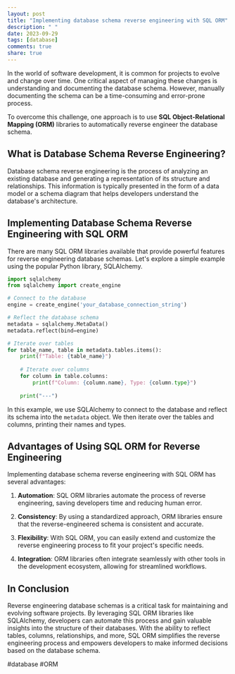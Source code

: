 ```yaml
---
layout: post
title: "Implementing database schema reverse engineering with SQL ORM"
description: " "
date: 2023-09-29
tags: [database]
comments: true
share: true
---
```


In the world of software development, it is common for projects to evolve and change over time. One critical aspect of managing these changes is understanding and documenting the database schema. However, manually documenting the schema can be a time-consuming and error-prone process.

To overcome this challenge, one approach is to use **SQL Object-Relational Mapping (ORM)** libraries to automatically reverse engineer the database schema.

## What is Database Schema Reverse Engineering?

Database schema reverse engineering is the process of analyzing an existing database and generating a representation of its structure and relationships. This information is typically presented in the form of a data model or a schema diagram that helps developers understand the database's architecture.

## Implementing Database Schema Reverse Engineering with SQL ORM

There are many SQL ORM libraries available that provide powerful features for reverse engineering database schemas. Let's explore a simple example using the popular Python library, SQLAlchemy.

```python
import sqlalchemy
from sqlalchemy import create_engine

# Connect to the database
engine = create_engine('your_database_connection_string')

# Reflect the database schema
metadata = sqlalchemy.MetaData()
metadata.reflect(bind=engine)

# Iterate over tables
for table_name, table in metadata.tables.items():
    print(f"Table: {table_name}")
    
    # Iterate over columns
    for column in table.columns:
        print(f"Column: {column.name}, Type: {column.type}")
    
    print("---")
```

In this example, we use SQLAlchemy to connect to the database and reflect its schema into the `metadata` object. We then iterate over the tables and columns, printing their names and types.

## Advantages of Using SQL ORM for Reverse Engineering

Implementing database schema reverse engineering with SQL ORM has several advantages:

1. **Automation**: SQL ORM libraries automate the process of reverse engineering, saving developers time and reducing human error.

2. **Consistency**: By using a standardized approach, ORM libraries ensure that the reverse-engineered schema is consistent and accurate.

3. **Flexibility**: With SQL ORM, you can easily extend and customize the reverse engineering process to fit your project's specific needs.

4. **Integration**: ORM libraries often integrate seamlessly with other tools in the development ecosystem, allowing for streamlined workflows.

## In Conclusion

Reverse engineering database schemas is a critical task for maintaining and evolving software projects. By leveraging SQL ORM libraries like SQLAlchemy, developers can automate this process and gain valuable insights into the structure of their databases. With the ability to reflect tables, columns, relationships, and more, SQL ORM simplifies the reverse engineering process and empowers developers to make informed decisions based on the database schema.

#database #ORM
